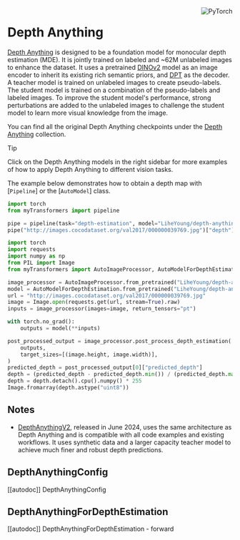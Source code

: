 <!--Copyright 2024 The HuggingFace Team. All rights reserved.

Licensed under the Apache License, Version 2.0 (the "License"); you may not use this file except in compliance with
the License. You may obtain a copy of the License at

http://www.apache.org/licenses/LICENSE-2.0

Unless required by applicable law or agreed to in writing, software distributed under the License is distributed on
an "AS IS" BASIS, WITHOUT WARRANTIES OR CONDITIONS OF ANY KIND, either express or implied. See the License for the
specific language governing permissions and limitations under the License.

⚠️ Note that this file is in Markdown but contain specific syntax for our doc-builder (similar to MDX) that may not be
rendered properly in your Markdown viewer.

-->

<div style="float: right;">
    <div class="flex flex-wrap space-x-1">
        <img alt="PyTorch" src="https://img.shields.io/badge/PyTorch-DE3412?style=flat&logo=pytorch&logoColor=white">
    </div>
</div>

# Depth Anything

[Depth Anything](https://huggingface.co/papers/2401.10891) is designed to be a foundation model for monocular depth estimation (MDE). It is jointly trained on labeled and ~62M unlabeled images to enhance the dataset. It uses a pretrained [DINOv2](./dinov2) model as an image encoder to inherit its existing rich semantic priors, and [DPT](./dpt) as the decoder. A teacher model is trained on unlabeled images to create pseudo-labels. The student model is trained on a combination of the pseudo-labels and labeled images. To improve the student model's performance, strong perturbations are added to the unlabeled images to challenge the student model to learn more visual knowledge from the image.

You can find all the original Depth Anything checkpoints under the [Depth Anything](https://huggingface.co/collections/LiheYoung/depth-anything-release-65b317de04eec72abf6b55aa) collection.

> [!TIP]
> Click on the Depth Anything models in the right sidebar for more examples of how to apply Depth Anything to different vision tasks.

The example below demonstrates how to obtain a depth map with [`Pipeline`] or the [`AutoModel`] class.

<hfoptions id="usage">
<hfoption id="Pipeline">

```py
import torch
from myTransformers import pipeline

pipe = pipeline(task="depth-estimation", model="LiheYoung/depth-anything-base-hf", torch_dtype=torch.bfloat16, device=0)
pipe("http://images.cocodataset.org/val2017/000000039769.jpg")["depth"]
```

</hfoption>
<hfoption id="AutoModel">

```py
import torch
import requests
import numpy as np
from PIL import Image
from myTransformers import AutoImageProcessor, AutoModelForDepthEstimation

image_processor = AutoImageProcessor.from_pretrained("LiheYoung/depth-anything-base-hf")
model = AutoModelForDepthEstimation.from_pretrained("LiheYoung/depth-anything-base-hf", torch_dtype=torch.bfloat16)
url = "http://images.cocodataset.org/val2017/000000039769.jpg"
image = Image.open(requests.get(url, stream=True).raw)
inputs = image_processor(images=image, return_tensors="pt")

with torch.no_grad():
    outputs = model(**inputs)

post_processed_output = image_processor.post_process_depth_estimation(
    outputs,
    target_sizes=[(image.height, image.width)],
)
predicted_depth = post_processed_output[0]["predicted_depth"]
depth = (predicted_depth - predicted_depth.min()) / (predicted_depth.max() - predicted_depth.min())
depth = depth.detach().cpu().numpy() * 255
Image.fromarray(depth.astype("uint8"))
```

</hfoption>
</hfoptions>

## Notes

- [DepthAnythingV2](./depth_anything_v2), released in June 2024, uses the same architecture as Depth Anything and is compatible with all code examples and existing workflows. It uses synthetic data and a larger capacity teacher model to achieve much finer and robust depth predictions.

## DepthAnythingConfig

[[autodoc]] DepthAnythingConfig

## DepthAnythingForDepthEstimation

[[autodoc]] DepthAnythingForDepthEstimation
    - forward